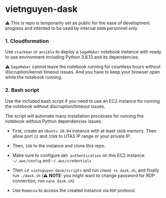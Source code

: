 # vietnguyen-dask
:warning: This is repo is temporarily set as public for the ease of development progress and intented to be used by internal `AODN` personnel only.


### 1. Cloudformation
Use `stackman` or `ansible` to deploy a `SageMaker` notebook instance with ready to use environment including Python 3.8.13 and its dependencies.

:warning: `SageMaker` cannot leave the notebook running for countless hours without discruption/kernel timeout issues. And you have to keep your browser open while the notebook running. 


### 2. Bash script
Use the included bash script if you need to use an EC2 instance for running the notebook without discruption/timeout issues.

The script will automate many installation processes for running the notebook without Python dependencies issues.

- First, create an `Ubuntu 20.04` instance with at least `16GB` memory. Then allow port `22` and `3389` to UTAS IP range or your private IP.

- Then, `SSH` to the instance and clone this repo.

- Make sure to configure `AWS authentication` on this EC2 instance: `~/.aws/config` and `~/.aws/credentials`

- Then `cd vietnguyen-dask/scripts` and run `chmod +x dask.sh`, and finally run `./dask.sh` (:warning: **NOTE**: you might want to change password for RDP connection, run `nano dask.sh`)

- Use `Remmina` to access the created instance via `RDP` protocol.
